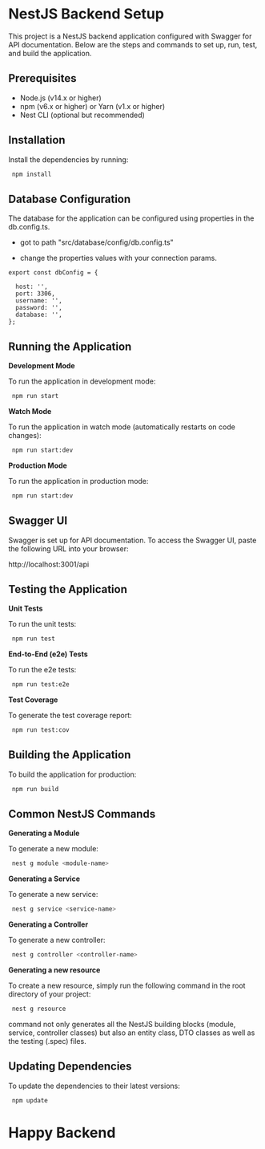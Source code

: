 # NestJS Backend Setup

This project is a NestJS backend application configured with Swagger for API documentation. Below are the steps and commands to set up, run, test, and build the application.


## Prerequisites

- Node.js (v14.x or higher)
- npm (v6.x or higher) or Yarn (v1.x or higher)
- Nest CLI (optional but recommended)


## Installation

Install the dependencies by running:

```bash
 npm install

```

## Database Configuration

The database for the application can be configured using properties in the db.config.ts. 

- got to path "src/database/config/db.config.ts"

- change the properties values with your connection params. 

```
export const dbConfig = {

  host: '',
  port: 3306,
  username: '',
  password: '',
  database: '',
};
```


## Running the Application

**Development Mode**

To run the application in development mode:

```bash
 npm run start

```
**Watch Mode**

To run the application in watch mode (automatically restarts on code changes):

```bash
 npm run start:dev

```
**Production Mode**

To run the application in production mode:

```bash
 npm run start:dev

```


## Swagger UI

Swagger is set up for API documentation. To access the Swagger UI, paste the following URL into your browser:

http://localhost:3001/api


## Testing the Application

**Unit Tests**

To run the unit tests:

```bash
 npm run test

```

**End-to-End (e2e) Tests**

To run the e2e tests:

```bash
 npm run test:e2e

```

**Test Coverage**

To generate the test coverage report:

```bash
 npm run test:cov

```

## Building the Application

To build the application for production:

```bash
 npm run build

```

## Common NestJS Commands

**Generating a Module**

To generate a new module:

```bash
 nest g module <module-name>

```

**Generating a Service**

To generate a new service:

```bash
 nest g service <service-name>

```

**Generating a Controller**

To generate a new controller:

```bash
 nest g controller <controller-name>

```

**Generating a new resource**

To create a new resource, simply run the following command in the root directory of your project:

```bash
 nest g resource

```
command not only generates all the NestJS building blocks (module, service, controller classes) but also an entity class, DTO classes as well as the testing (.spec) files.

## Updating Dependencies

To update the dependencies to their latest versions:

```bash
 npm update

```


# Happy Backend